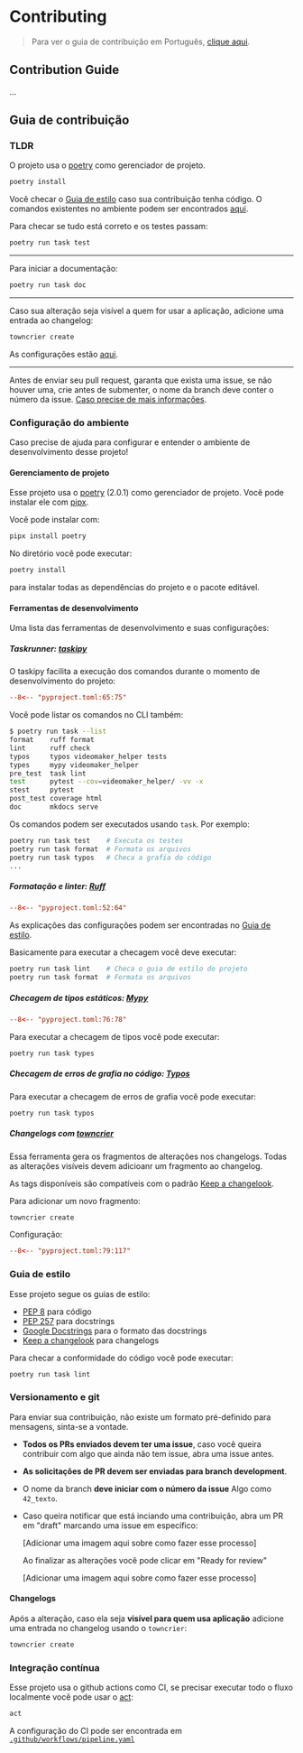 # Contributing

> Para ver o guia de contribuição em Português, [clique aqui](#guia-de-contribuicao).

## Contribution Guide

...

## Guia de contribuição

### TLDR

O projeto usa o [poetry](https://python-poetry.org/) como gerenciador de projeto.

```bash
poetry install
```

Você checar o [Guia de estilo](#guia-de-estilo) caso sua contribuição tenha código. O comandos existentes no ambiente podem ser encontrados [aqui](#taskrunner-taskipy).

Para checar se tudo está correto e os testes passam:

```bash
poetry run task test
```

---

Para iniciar a documentação:

```bash
poetry run task doc
```

---

Caso sua alteração seja visível a quem for usar a aplicação, adicione uma entrada ao changelog:

```bash
towncrier create
```

As configurações estão [aqui](#changelogs-com-towncrier).

---

Antes de enviar seu pull request, garanta que exista uma issue, se não houver uma, crie antes de submenter, o nome da branch deve conter o número da issue. [Caso precise de mais informações](#versionamento-e-git).

### Configuração do ambiente

Caso precise de ajuda para configurar e entender o ambiente de desenvolvimento desse projeto!

#### Gerenciamento de projeto

Esse projeto usa o [poetry](https://python-poetry.org/) (2.0.1) como gerenciador de projeto. Você pode instalar ele com [pipx](https://pipx.pypa.io/latest/).

Você pode instalar com:

```bash
pipx install poetry
```

No diretório você pode executar:

```bash
poetry install
```

para instalar todas as dependências do projeto e o pacote editável.


#### Ferramentas de desenvolvimento

Uma lista das ferramentas de desenvolvimento e suas configurações:

##### Taskrunner: [taskipy](https://github.com/taskipy/taskipy)

O taskipy facilita a execução dos comandos durante o momento de desenvolvimento do projeto:

```toml title="pyproject.toml" linenums="65"
--8<-- "pyproject.toml:65:75"
```

Você pode listar os comandos no CLI também:

```bash
$ poetry run task --list
format    ruff format
lint      ruff check
typos     typos videomaker_helper tests
types     mypy videomaker_helper
pre_test  task lint
test      pytest --cov=videomaker_helper/ -vv -x
stest     pytest
post_test coverage html
doc       mkdocs serve
```

Os comandos podem ser executados usando `task`. Por exemplo:

```bash
poetry run task test    # Executa os testes
poetry run task format  # Formata os arquivos
poetry run task typos   # Checa a grafia do código
...
```

##### Formatação e linter: [Ruff](https://docs.astral.sh/ruff/)

```toml title="pyproject.toml" linenums="52"
--8<-- "pyproject.toml:52:64"
```

As explicações das configurações podem ser encontradas no [Guia de estilo](#guia-de-estilo).

Basicamente para executar a checagem você deve executar:

```bash
poetry run task lint    # Checa o guia de estilo do projeto
poetry run task format  # Formata os arquivos
```


##### Checagem de tipos estáticos: [Mypy](https://mypy.readthedocs.io/)

```toml title="pyproject.toml" linenums="76"
--8<-- "pyproject.toml:76:78"
```

Para executar a checagem de tipos você pode executar:

```bash
poetry run task types
```

##### Checagem de erros de grafia no código: [Typos](https://pypi.org/project/typos/)

Para executar a checagem de erros de grafia você pode executar:

```bash
poetry run task typos
```

##### Changelogs com [towncrier](https://towncrier.readthedocs.io/en/stable/)

Essa ferramenta gera os fragmentos de alterações nos changelogs. Todas as alterações visíveis devem adicioanr um fragmento ao changelog.

As tags disponíveis são compatíveis com o padrão [Keep a changelook](https://keepachangelog.com/pt-BR/1.1.0/).

Para adicionar um novo fragmento:

```bash
towncrier create
```

Configuração:
```toml title="pyproject.toml" linenums="79"
--8<-- "pyproject.toml:79:117"
```

### Guia de estilo

Esse projeto segue os guias de estilo:

- [PEP 8](https://peps.python.org/pep-0008/) para código
- [PEP 257](https://peps.python.org/pep-0257/) para docstrings
- [Google Docstrings](https://google.github.io/styleguide/pyguide.html#38-comments-and-docstrings) para o formato das docstrings
- [Keep a changelook](https://keepachangelog.com/pt-BR/1.1.0/) para changelogs

Para checar a conformidade do código você pode executar:

```bash
poetry run task lint
```


### Versionamento e git

Para enviar sua contribuição, não existe um formato pré-definido para mensagens, sinta-se a vontade.

- **Todos os PRs enviados devem ter uma issue**, caso você queira contribuir com algo que ainda não tem issue, abra uma issue antes.
- **As solicitações de PR devem ser enviadas para branch development**.
- O nome da branch **deve iniciar com o número da issue**
	 Algo como `42_texto`.
- Caso queira notificar que está inciando uma contribuição, abra um PR em "draft" marcando uma issue em específico:

	[Adicionar uma imagem aqui sobre como fazer esse processo]

	Ao finalizar as alterações você pode clicar em "Ready for review"

	[Adicionar uma imagem aqui sobre como fazer esse processo]

#### Changelogs

Após a alteração, caso ela seja **visível para quem usa aplicação** adicione uma entrada no changelog usando o `towncrier`:

```bash
towncrier create
```

### Integração contínua

Esse projeto usa o github actions como CI, se precisar executar todo o fluxo localmente você pode usar o [act](https://github.com/nektos/act):

```bash
act
```

A configuração do CI pode ser encontrada em [`.github/workflows/pipeline.yaml`](https://github.com/dunossauro/videomaker-helper/blob/main/.github/workflows/pipeline.yaml)
